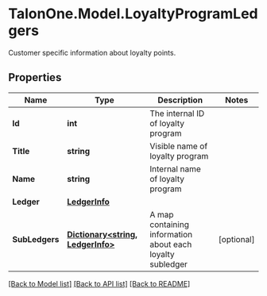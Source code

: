 # TalonOne.Model.LoyaltyProgramLedgers
Customer specific information about loyalty points.
## Properties

Name | Type | Description | Notes
------------ | ------------- | ------------- | -------------
**Id** | **int** | The internal ID of loyalty program | 
**Title** | **string** | Visible name of loyalty program | 
**Name** | **string** | Internal name of loyalty program | 
**Ledger** | [**LedgerInfo**](LedgerInfo.md) |  | 
**SubLedgers** | [**Dictionary&lt;string, LedgerInfo&gt;**](LedgerInfo.md) | A map containing information about each loyalty subledger | [optional] 

[[Back to Model list]](../README.md#documentation-for-models) [[Back to API list]](../README.md#documentation-for-api-endpoints) [[Back to README]](../README.md)

